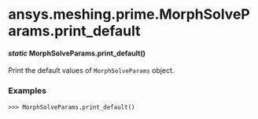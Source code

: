 # ansys.meshing.prime.MorphSolveParams.print_default

<a id="ansys.meshing.prime.MorphSolveParams.print_default"></a>

#### *static* MorphSolveParams.print_default()

Print the default values of `MorphSolveParams` object.

### Examples

```pycon
>>> MorphSolveParams.print_default()
```

<!-- !! processed by numpydoc !! -->
